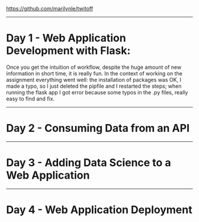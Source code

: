 
https://github.com/marilynle/twitoff

--------------------
# Day 1 - Web Application Development with Flask: 
Once you get the intuition of workflow, despite the huge amount of new information in short time, it is really fun. In the context of working on the assignment everything went well: the installation of packages was OK, I made a typo, so I just deleted the pipfile and I restarted the steps;  when running the flask app I got error because some typos in the .py files, really easy to find and fix. 

--------------------
# Day 2 - Consuming Data from an API

--------------------
# Day 3 - Adding Data Science to a Web Application

--------------------
# Day 4 - Web Application Deployment
